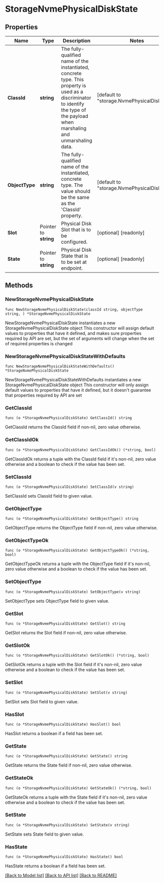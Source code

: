 # StorageNvmePhysicalDiskState

## Properties

Name | Type | Description | Notes
------------ | ------------- | ------------- | -------------
**ClassId** | **string** | The fully-qualified name of the instantiated, concrete type. This property is used as a discriminator to identify the type of the payload when marshaling and unmarshaling data. | [default to "storage.NvmePhysicalDiskState"]
**ObjectType** | **string** | The fully-qualified name of the instantiated, concrete type. The value should be the same as the &#39;ClassId&#39; property. | [default to "storage.NvmePhysicalDiskState"]
**Slot** | Pointer to **string** | Physical Disk Slot that is to be configured. | [optional] [readonly] 
**State** | Pointer to **string** | Physical Disk State that is to be set at endpoint. | [optional] [readonly] 

## Methods

### NewStorageNvmePhysicalDiskState

`func NewStorageNvmePhysicalDiskState(classId string, objectType string, ) *StorageNvmePhysicalDiskState`

NewStorageNvmePhysicalDiskState instantiates a new StorageNvmePhysicalDiskState object
This constructor will assign default values to properties that have it defined,
and makes sure properties required by API are set, but the set of arguments
will change when the set of required properties is changed

### NewStorageNvmePhysicalDiskStateWithDefaults

`func NewStorageNvmePhysicalDiskStateWithDefaults() *StorageNvmePhysicalDiskState`

NewStorageNvmePhysicalDiskStateWithDefaults instantiates a new StorageNvmePhysicalDiskState object
This constructor will only assign default values to properties that have it defined,
but it doesn't guarantee that properties required by API are set

### GetClassId

`func (o *StorageNvmePhysicalDiskState) GetClassId() string`

GetClassId returns the ClassId field if non-nil, zero value otherwise.

### GetClassIdOk

`func (o *StorageNvmePhysicalDiskState) GetClassIdOk() (*string, bool)`

GetClassIdOk returns a tuple with the ClassId field if it's non-nil, zero value otherwise
and a boolean to check if the value has been set.

### SetClassId

`func (o *StorageNvmePhysicalDiskState) SetClassId(v string)`

SetClassId sets ClassId field to given value.


### GetObjectType

`func (o *StorageNvmePhysicalDiskState) GetObjectType() string`

GetObjectType returns the ObjectType field if non-nil, zero value otherwise.

### GetObjectTypeOk

`func (o *StorageNvmePhysicalDiskState) GetObjectTypeOk() (*string, bool)`

GetObjectTypeOk returns a tuple with the ObjectType field if it's non-nil, zero value otherwise
and a boolean to check if the value has been set.

### SetObjectType

`func (o *StorageNvmePhysicalDiskState) SetObjectType(v string)`

SetObjectType sets ObjectType field to given value.


### GetSlot

`func (o *StorageNvmePhysicalDiskState) GetSlot() string`

GetSlot returns the Slot field if non-nil, zero value otherwise.

### GetSlotOk

`func (o *StorageNvmePhysicalDiskState) GetSlotOk() (*string, bool)`

GetSlotOk returns a tuple with the Slot field if it's non-nil, zero value otherwise
and a boolean to check if the value has been set.

### SetSlot

`func (o *StorageNvmePhysicalDiskState) SetSlot(v string)`

SetSlot sets Slot field to given value.

### HasSlot

`func (o *StorageNvmePhysicalDiskState) HasSlot() bool`

HasSlot returns a boolean if a field has been set.

### GetState

`func (o *StorageNvmePhysicalDiskState) GetState() string`

GetState returns the State field if non-nil, zero value otherwise.

### GetStateOk

`func (o *StorageNvmePhysicalDiskState) GetStateOk() (*string, bool)`

GetStateOk returns a tuple with the State field if it's non-nil, zero value otherwise
and a boolean to check if the value has been set.

### SetState

`func (o *StorageNvmePhysicalDiskState) SetState(v string)`

SetState sets State field to given value.

### HasState

`func (o *StorageNvmePhysicalDiskState) HasState() bool`

HasState returns a boolean if a field has been set.


[[Back to Model list]](../README.md#documentation-for-models) [[Back to API list]](../README.md#documentation-for-api-endpoints) [[Back to README]](../README.md)


